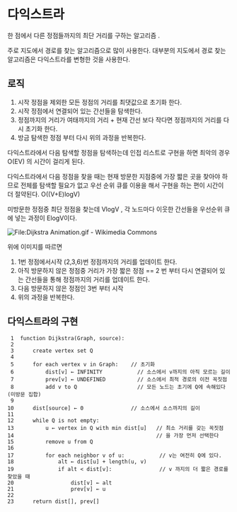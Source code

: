 # 다익스트라



한 점에서 다른 정점들까지의 최단 거리를 구하는 알고리즘 .

주로 지도에서 경로를 찾는 알고리즘으로 많이 사용한다. 대부분의 지도에서 경로 찾는 알고리즘은 다익스트라를 변형한 것을 사용한다.

## 로직

1. 시작 정점을 제외한 모든 정점의 거리를 최댓값으로 초기화 한다.
2. 시작 정점에서 연결되어 있는 간선들을 탐색한다.
3. 정점까지의 거리가 여태까지의 거리 + 현재 간선 보다 작다면 정점까지의 거리를 다시 초기화 한다.
4. 방금 탐색한 정점 부터 다시 위의 과정을 반복한다.



다익스트라에서 다음 탐색할 정점을 탐색하는데 인접 리스트로 구현을 하면 최악의 경우 O(EV) 의 시간이 걸리게 된다.

다익스트라에서 다음 정점을 찾을 때는 현재 방문한 지점중에 가장 짧은 곳을 찾아야 하므로 전체를 탐색할 필요가 없고 우선 순위 큐를 이용을 해서 구현을 하는 편이 시간이 더 절약된다. O((V+E)logV) 

미방문한 정점중 최단 정점을 찾는데 VlogV , 각 노드마다 이웃한 간선들을 우선순위 큐에 넣는 과정이 ElogV이다.



![File:Dijkstra Animation.gif - Wikimedia Commons](https://upload.wikimedia.org/wikipedia/commons/5/57/Dijkstra_Animation.gif?20171021180030)

위에 이미지를 따르면

1. 1번 정점에서시작 (2,3,6)번 정점까지의 거리를 업데이트 한다.
2. 아직 방문하지 않은 정점중 거리가 가장 짧은 정점 == 2 번 부터 다시 연결되어 있는 간선들을 통해 정점까지의 거리를 업데이트 한다.
3. 다음 방문하지 않은 정점인 3번 부터 시작
4. 위의 과정을 반복한다.





## 다익스트라의 구현





```pseudocode
 1  function Dijkstra(Graph, source):
 2
 3      create vertex set Q
 4
 5      for each vertex v in Graph:    // 초기화
 6          dist[v] ← INFINITY           // 소스에서 v까지의 아직 모르는 길이
 7          prev[v] ← UNDEFINED          // 소스에서 최적 경로의 이전 꼭짓점
 8          add v to Q                   // 모든 노드는 초기에 Q에 속해있다 (미방문 집합)
 9
10      dist[source] ← 0               // 소스에서 소스까지의 길이
11
12      while Q is not empty:
13          u ← vertex in Q with min dist[u]   // 최소 거리를 갖는 꼭짓점
14                                             // 을 가장 먼저 선택한다
15          remove u from Q
16
17          for each neighbor v of u:           // v는 여전히 Q에 있다.
18              alt ← dist[u] + length(u, v)
19              if alt < dist[v]:               // v 까지의 더 짧은 경로를 찾았을 때
20                  dist[v] ← alt
21                  prev[v] ← u
22
23      return dist[], prev[]
```


